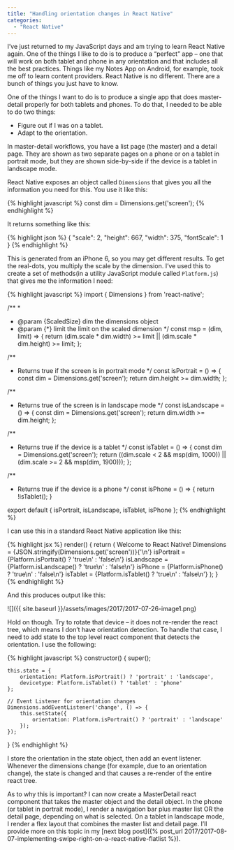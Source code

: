 ```yaml
---
title: "Handling orientation changes in React Native"
categories:
  - "React Native"
---
```


I’ve just returned to my JavaScript days and am trying to learn React Native again. One of the things I like to do is to produce a “perfect” app – one that will work on both tablet and phone in any orientation and that includes all the best practices. Things like my Notes App on Android, for example, took me off to learn content providers. React Native is no different. There are a bunch of things you just have to know.

One of the things I want to do is to produce a single app that does master-detail properly for both tablets and phones. To do that, I needed to be able to do two things:

* Figure out if I was on a tablet.
* Adapt to the orientation.

In master-detail workflows, you have a list page (the master) and a detail page. They are shown as two separate pages on a phone or on a tablet in portrait mode, but they are shown side-by-side if the device is a tablet in landscape mode.

React Native exposes an object called `Dimensions` that gives you all the information you need for this. You use it like this:

{% highlight javascript %}
const dim = Dimensions.get('screen');
{% endhighlight %}

It returns something like this:

{% highlight json %}
{
  "scale": 2,
  "height": 667,
  "width": 375,
  "fontScale": 1
}
{% endhighlight %}

This is generated from an iPhone 6, so you may get different results. To get the real-dots, you multiply the scale by the dimension. I’ve used this to create a set of methods(in a utility JavaScript module called `Platform.js`) that gives me the information I need:

{% highlight javascript %}
import { Dimensions } from 'react-native';

/**
 *
 * @param {ScaledSize} dim the dimensions object
 * @param {*} limit the limit on the scaled dimension
 */
const msp = (dim, limit) => {
    return (dim.scale * dim.width) >= limit || (dim.scale * dim.height) >= limit;
};

/**
 * Returns true if the screen is in portrait mode
 */
const isPortrait = () => {
    const dim = Dimensions.get('screen');
    return dim.height >= dim.width;
};

/**
 * Returns true of the screen is in landscape mode
 */
const isLandscape = () => {
    const dim = Dimensions.get('screen');
    return dim.width >= dim.height;
};

/**
 * Returns true if the device is a tablet
 */
const isTablet = () => {
    const dim = Dimensions.get('screen');
    return ((dim.scale < 2 && msp(dim, 1000)) || (dim.scale >= 2 && msp(dim, 1900)));
};

/**
 * Returns true if the device is a phone
 */
const isPhone = () => { return !isTablet(); }

export default {
    isPortrait,
    isLandscape,
    isTablet,
    isPhone
};
{% endhighlight %}

I can use this in a standard React Native application like this:

{% highlight jsx %}
render() {
    return (
        <View style={styles.container}>
            <Text style={styles.welcome}>
                Welcome to React Native!
            </Text>
            <Text style={styles.instructions}>
                Dimensions = {JSON.stringify(Dimensions.get('screen'))}{'\n'}
                isPortrait = {Platform.isPortrait() ? 'true\n' : 'false\n'}
                isLandscape = {Platform.isLandscape() ? 'true\n' : 'false\n'}
                isPhone = {Platform.isPhone() ? 'true\n' : 'false\n'}
                isTablet = {Platform.isTablet() ? 'true\n' : 'false\n'}
            </Text>
        </View>
    );
}
{% endhighlight %}

And this produces output like this:

![]({{ site.baseurl }}/assets/images/2017/2017-07-26-image1.png)

Hold on though. Try to rotate that device – it does not re-render the react tree, which means I don’t have orientation detection. To handle that case, I need to add state to the top level react component that detects the orientation. I use the following:

{% highlight javascript %}
constructor() {
    super();

    this.state = {
        orientation: Platform.isPortrait() ? 'portrait' : 'landscape',
        devicetype: Platform.isTablet() ? 'tablet' : 'phone'
    };

    // Event Listener for orientation changes
    Dimensions.addEventListener('change', () => {
        this.setState({
            orientation: Platform.isPortrait() ? 'portrait' : 'landscape'
        });
    });
}
{% endhighlight %}

I store the orientation in the state object, then add an event listener. Whenever the dimensions change (for example, due to an orientation change), the state is changed and that causes a re-render of the entire react tree.

As to why this is important? I can now create a MasterDetail react component that takes the master object and the detail object. In the phone (or tablet in portrait mode), I render a navigation bar plus master list OR the detail page, depending on what is selected. On a tablet in landscape mode, I render a flex layout that combines the master list and detail page. I’ll provide more on this topic in my [next blog post]({% post_url 2017/2017-08-07-implementing-swipe-right-on-a-react-native-flatlist %}).
